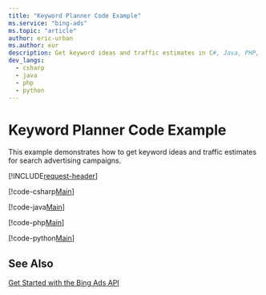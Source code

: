 ```yaml
---
title: "Keyword Planner Code Example"
ms.service: "bing-ads"
ms.topic: "article"
author: eric-urban
ms.author: eur
description: Get keyword ideas and traffic estimates in C#, Java, PHP, or Python. 
dev_langs:
  - csharp
  - java
  - php
  - python
---
```

# Keyword Planner Code Example
This example demonstrates how to get keyword ideas and traffic estimates for search advertising campaigns.

[!INCLUDE[request-header](./includes/code-tips.md)]

[!code-csharp[Main](../../../BingAds-dotNet-SDK/examples/BingAdsExamples/BingAdsExamplesLibrary/v13/KeywordPlanner.cs)]

[!code-java[Main](../../../BingAds-Java-SDK/examples/BingAdsDesktopApp/src/main/java/com/microsoft/bingads/examples/v13/KeywordPlanner.java)]

[!code-php[Main](../../../BingAds-PHP-SDK/samples/V13/KeywordPlanner.php)]

[!code-python[Main](../../../BingAds-Python-SDK/examples/v13/keyword_planner.py)]

## See Also
[Get Started with the Bing Ads API](get-started.md)  
